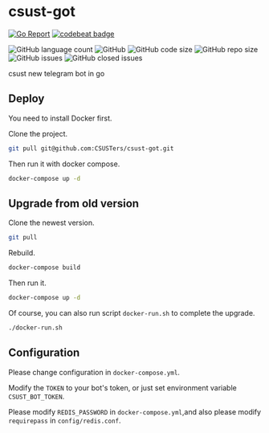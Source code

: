 # csust-got

[![Go Report](https://goreportcard.com/badge/github.com/csusters/csust-got)](https://goreportcard.com/report/github.com/csusters/csust-got)
[![codebeat badge](https://codebeat.co/badges/4d134b7f-e345-4378-b00d-7ab2177b94bc)](https://codebeat.co/projects/github-com-csusters-csust-got-master)

![GitHub language count](https://img.shields.io/github/languages/count/csusters/csust-got)
![GitHub](https://img.shields.io/github/license/csusters/csust-got)
![GitHub code size](https://img.shields.io/github/languages/code-size/csusters/csust-got)
![GitHub repo size](https://img.shields.io/github/repo-size/csusters/csust-got)
![GitHub issues](https://img.shields.io/github/issues/csusters/csust-got)
![GitHub closed issues](https://img.shields.io/github/issues-closed/csusters/csust-got)

csust new telegram bot in go

## Deploy

You need to install Docker first.

Clone the project.

```bash
git pull git@github.com:CSUSTers/csust-got.git
```

Then run it with docker compose.

```bash
docker-compose up -d
``` 

## Upgrade from old version

Clone the newest version.

```bash
git pull
```

Rebuild.

```bash
docker-compose build
```

Then run it.

```bash
docker-compose up -d
``` 

Of course, you can also run script `docker-run.sh` to complete the upgrade.

```bash
./docker-run.sh
```

## Configuration

Please change configuration in `docker-compose.yml`.

Modify the `TOKEN` to your bot's token, or just set environment variable `CSUST_BOT_TOKEN`.

Please modify `REDIS_PASSWORD` in `docker-compose.yml`,and also please modify `requirepass` in `config/redis.conf`.
